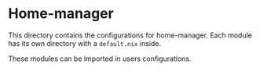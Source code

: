 # Home-manager

This directory contains the configurations for home-manager. Each module has its
own directory with a `default.nix` inside.

These modules can be imported in users configurations.
